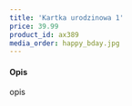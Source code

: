 ```yaml
---
title: 'Kartka urodzinowa 1'
price: 39.99
product_id: ax389
media_order: happy_bday.jpg
---
```


#### Opis

opis
